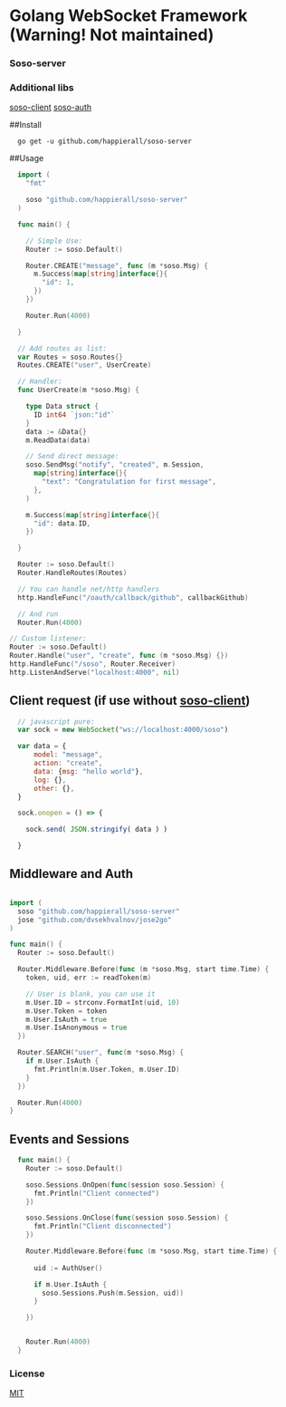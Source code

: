 # Golang WebSocket Framework (Warning! Not maintained)
### Soso-server

### Additional libs
[soso-client](https://github.com/happierall/soso-client)
[soso-auth](https://github.com/happierall/soso-auth)

##Install
```
  go get -u github.com/happierall/soso-server
```

##Usage
```go
  import (
  	"fmt"

  	soso "github.com/happierall/soso-server"
  )

  func main() {

    // Simple Use:
    Router := soso.Default()

    Router.CREATE("message", func (m *soso.Msg) {
      m.Success(map[string]interface{}{
        "id": 1,
      })
    })

    Router.Run(4000)

  }
```

```go
  // Add routes as list:
  var Routes = soso.Routes{}
  Routes.CREATE("user", UserCreate)

  // Handler:
  func UserCreate(m *soso.Msg) {

    type Data struct {
      ID int64 `json:"id"`
    }
    data := &Data{}
    m.ReadData(data)

    // Send direct message:
    soso.SendMsg("notify", "created", m.Session,
      map[string]interface{}{
        "text": "Congratulation for first message",
      },
    )

    m.Success(map[string]interface{}{
      "id": data.ID,
    })

  }

  Router := soso.Default()
  Router.HandleRoutes(Routes)

  // You can handle net/http handlers
  http.HandleFunc("/oauth/callback/github", callbackGithub)

  // And run
  Router.Run(4000)
```


```go
// Custom listener:
Router := soso.Default()
Router.Handle("user", "create", func (m *soso.Msg) {})
http.HandleFunc("/soso", Router.Receiver)
http.ListenAndServe("localhost:4000", nil)
```

## Client request (if use without [soso-client](https://github.com/happierall/soso-client))
```javascript
  // javascript pure:
  var sock = new WebSocket("ws://localhost:4000/soso")

  var data = {
      model: "message",
      action: "create",
      data: {msg: "hello world"},
      log: {},
      other: {},
  }

  sock.onopen = () => {

    sock.send( JSON.stringify( data ) )

  }
```

## Middleware and Auth
```go

import (
  soso "github.com/happierall/soso-server"
  jose "github.com/dvsekhvalnov/jose2go"
)

func main() {
  Router := soso.Default()

  Router.Middleware.Before(func (m *soso.Msg, start time.Time) {
  	token, uid, err := readToken(m)

    // User is blank, you can use it
  	m.User.ID = strconv.FormatInt(uid, 10)
  	m.User.Token = token
  	m.User.IsAuth = true
  	m.User.IsAnonymous = true
  })

  Router.SEARCH("user", func(m *soso.Msg) {
    if m.User.IsAuth {
      fmt.Println(m.User.Token, m.User.ID)
    }
  })

  Router.Run(4000)
}
```


## Events and Sessions

```go
  func main() {
    Router := soso.Default()

    soso.Sessions.OnOpen(func(session soso.Session) {
      fmt.Println("Client connected")
    })

    soso.Sessions.OnClose(func(session soso.Session) {
      fmt.Println("Client disconnected")
    })

    Router.Middleware.Before(func (m *soso.Msg, start time.Time) {
      
      uid := AuthUser()

      if m.User.IsAuth {
        soso.Sessions.Push(m.Session, uid)) 
      }

    })


    Router.Run(4000)
  }
```

### License
[MIT](http://opensource.org/licenses/MIT)
